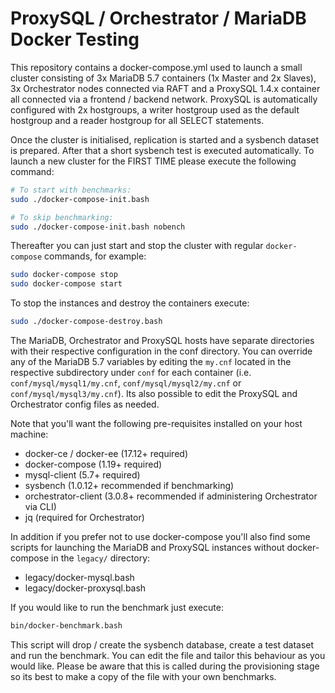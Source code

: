 ProxySQL / Orchestrator / MariaDB Docker Testing
==============================================

This repository contains a docker-compose.yml used to launch a small cluster consisting of 3x
MariaDB 5.7 containers (1x Master and 2x Slaves), 3x Orchestrator nodes connected via RAFT and 
a ProxySQL 1.4.x container all connected via a frontend / backend network. ProxySQL is automatically 
configured with 2x hostgroups, a writer hostgroup used as the default hostgroup and a reader 
hostgroup for all SELECT statements.

Once the cluster is initialised, replication is started and a sysbench dataset is prepared. After
that a short sysbench test is executed automatically. To launch a new cluster for the FIRST TIME please
execute the following command:

```bash
# To start with benchmarks:
sudo ./docker-compose-init.bash

# To skip benchmarking:
sudo ./docker-compose-init.bash nobench
```

Thereafter you can just start and stop the cluster with regular `docker-compose` commands, for example:

```bash
sudo docker-compose stop
sudo docker-compose start
```

To stop the instances and destroy the containers execute:

```bash
sudo ./docker-compose-destroy.bash
```

The MariaDB, Orchestrator and ProxySQL hosts have separate directories with their respective configuration
in the conf directory. You can override any of the MariaDB 5.7 variables by editing the `my.cnf` located
in the respective subdirectory under `conf` for each container (i.e. `conf/mysql/mysql1/my.cnf`,
`conf/mysql/mysql2/my.cnf` or `conf/mysql/mysql3/my.cnf`). Its also possible to edit the ProxySQL and
Orchestrator config files as needed.

Note that you'll want the following pre-requisites installed on your host machine:
- docker-ce / docker-ee (17.12+ required)
- docker-compose (1.19+ required)
- mysql-client (5.7+ required)
- sysbench (1.0.12+ recommended if benchmarking)
- orchestrator-client (3.0.8+ recommended if administering Orchestrator via CLI)
- jq (required for Orchestrator)

In addition if you prefer not to use docker-compose you'll also find some scripts for launching the 
MariaDB and ProxySQL instances without docker-compose in the `legacy/` directory:
- legacy/docker-mysql.bash
- legacy/docker-proxysql.bash

If you would like to run the benchmark just execute:

```bash
bin/docker-benchmark.bash
```

This script will drop / create the sysbench database, create a test dataset and run the benchmark. You can
edit the file and tailor this behaviour as you would like. Please be aware that this is called during the 
provisioning stage so its best to make a copy of the file with your own benchmarks.


